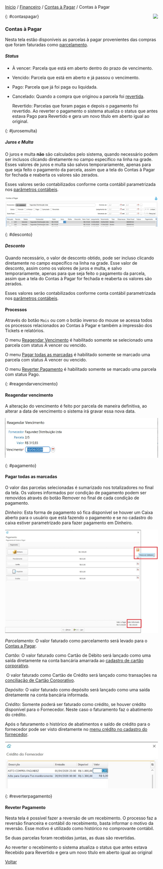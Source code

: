 [Início](index.md) / [Financeiro](financeiro.md) /  [Contas à Pagar](financeiro.md#financeirocontaspagar) / Contas à Pagar

<a href="http://docs.continentenuvem.com.br/dicas.html#dicas"><img align="right" src="http://docs.continentenuvem.com.br/images/dicas.png"></a>



{: #contaspagar}

### Contas à Pagar

Nesta tela estão disponíveis as parcelas à pagar provenientes das compras que foram faturadas como [parcelamento](compras_compra.md#faturamento).

##### Status

- À vencer: Parcela que está em aberto dentro do prazo de vencimento.

-  Vencido: Parcela que está em aberto e já passou o vencimento.

-  Pago: Parcela que já foi paga ou liquidada.

- Cancelado: Quando a compra que originou a parcela foi [revertida](compras_compra.md#reversao).

   Revertido: Parcelas que foram pagas e depois o pagamento foi revertido. Ao reverter o pagamento o sistema atualiza o status que antes estava Pago para Revertido e gera um novo título em aberto igual ao original.

{: #jurosemulta}

##### Juros e Multa

O juros e multa **não** são calculados pelo sistema, quando necessário podem ser inclusos clicando diretamente no campo específico na linha na grade. Esses  valores de juros e multa são salvos temporariamente, apenas para que seja feito o pagamento da parcela, assim que a tela do Contas à Pagar for fechada e reaberta os valores são zerados.

Esses valores serão contabilizados conforme conta contábil parametrizada nos [parâmetros contábeis](contabilidade_parametro_contabil_contas_pagar.md#contaspagar).

![](images/financeiro_contas_pagar_juros_multa.jpg)



   {: #desconto}

##### Desconto

Quando necessário, o valor de desconto obtido, pode ser incluso clicando diretamente no campo específico na linha na grade. Esse valor de desconto, assim como os valores de juros e multa, e salvo temporariamente, apenas para que seja feito o pagamento da parcela, assim que a tela do Contas à Pagar for fechada e reaberta os valores são zerados.

Esses valores serão contabilizados conforme conta contábil parametrizada nos [parâmetros contábeis](contabilidade_parametro_contabil_contas_pagar.md#contaspagar).

#### Processos

Através do botão `Mais` ou com o botão inverso do mouse se acessa todos os processos relacionados ao Contas à Pagar e também a impressão dos Tickets e relatórios.

O menu [Reagendar Vencimento](financeiro_contas_pagar.md#reagendarvencimento) é habilitado somente se selecionado uma parcela com status À vencer ou vencido.

O menu [Pagar todas as marcadas](financeiro_contas_pagar.md#pagamento) é habilitado somente se marcado uma parcela com status À vencer ou vencido.

O menu [Reverter Pagamento](financeiro_contas_pagar.md#reverterpagamento) é habilitado somente se marcado uma parcela com status Pago.



{: #reagendarvencimento}

#### Reagendar vencimento

A alteração do vencimento é feito por parcela de maneira definitiva, ao alterar a data de vencimento o sistema irá gravar essa nova data.

![](images/financeiro_contas_pagar_vencimento.jpg)



{: #pagamento}

#### Pagar todas as marcadas

O valor das parcelas selecionadas é sumarizado nos totalizadores no final da tela.  Os valores informados por condição de pagamento podem ser removidos através do botão Remover no final de cada condição de pagamento.

*Dinheiro:* Esta forma de pagamento só fica disponível se houver um Caixa aberto para o usuário que está fazendo o pagamento e se no cadastro do caixa estiver parametrizado para fazer pagamento em Dinheiro.

![](images/financeiro_contas_pagar_pagamento2.jpg)



*Parcelamento*:  O valor faturado como parcelamento será levado para o [Contas a Pagar](financeiro_contas_pagar.md#contaspagar).

*Cartão:* O valor faturado como Cartão de Débito será lançado como uma saída diretamente na conta bancária amarrada ao [cadastro de cartão corporativo](financeiro_cartao_corporativo.md#cadastro).

​             O valor faturado como Cartão de Crédito será lançado como transações na [conciliação de Cartão Corporativo](financeiro_cartao_corporativo.md#conciliacao).

*Depósito:* O valor faturado como depósito será lançado como uma saída diretamente na conta bancária informada.

*Crédito:* Somente poderá ser faturado como crédito, se houver crédito disponível para o Fornecedor. Neste caso o faturamento faz o abatimento do crédito.

Após o faturamento o histórico de abatimentos e saldo de crédito para o fornecedor pode ser visto diretamente no [menu crédito no cadastro do fornecedor](compras_fornecedor.md#credito).

![](images/compras_compra_faturamento_pagamento_credito.jpg)





{: #reverterpagamento}

#### Reveter Pagamento

Nesta tela  é possível fazer a reversão de um recebimento. O processo faz a reversão financeira e contábil do recebimento, basta informar o motivo da reversão. Esse motivo é utilizado como histórico no comprovante contábil.

Se duas parcelas foram recebidas juntas, as duas são revertidas.



Ao reverter o recebimento o sistema atualiza o status que antes estava Recebido para Revertido e gera um novo título em aberto igual ao original







[Voltar](financeiro.md#financeirocontaspagar)



